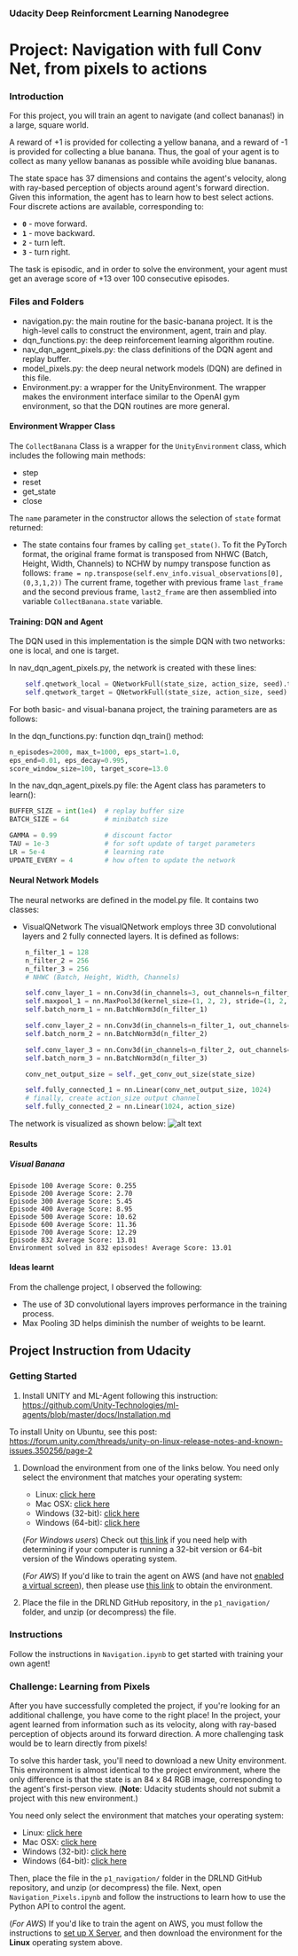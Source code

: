 ### Udacity Deep Reinforcment Learning Nanodegree 
# Project: Navigation with full Conv Net, from pixels to actions

### Introduction

For this project, you will train an agent to navigate (and collect bananas!) in a large, square world.  

A reward of +1 is provided for collecting a yellow banana, and a reward of -1 is provided for collecting a blue banana.  Thus, the goal of your agent is to collect as many yellow bananas as possible while avoiding blue bananas.  

The state space has 37 dimensions and contains the agent's velocity, along with ray-based perception of objects around agent's forward direction.  Given this information, the agent has to learn how to best select actions.  Four discrete actions are available, corresponding to:
- **`0`** - move forward.
- **`1`** - move backward.
- **`2`** - turn left.
- **`3`** - turn right.

The task is episodic, and in order to solve the environment, your agent must get an average score of +13 over 100 consecutive episodes.

### Files and Folders
* navigation.py: the main routine for the basic-banana project. It is the high-level calls to construct the environment, agent, train and play. 
* dqn_functions.py: the deep reinforcement learning algorithm routine.
* nav_dqn_agent_pixels.py: the class definitions of the DQN agent and replay buffer.
* model_pixels.py: the deep neural network models (DQN) are defined in this file.
* Environment.py: a wrapper for the UnityEnvironment. The wrapper makes the 
environment interface similar to the OpenAI gym environment, so that 
the DQN routines are more general.
 
#### Environment Wrapper Class
The ``CollectBanana`` Class is a wrapper for the ``UnityEnvironment`` class, which 
includes the following main methods:
* step
* reset
* get_state
* close

The ``name`` parameter in the 
constructor allows the selection of ``state`` format returned:

* The state contains four frames by calling ``get_state()``. 
To fit the PyTorch format, the original frame format is transposed from NHWC (Batch, Height, Width, Channels) to NCHW 
 by numpy transpose function as follows:
``frame = np.transpose(self.env_info.visual_observations[0], (0,3,1,2))`` 
The current frame, together with previous frame ``last_frame`` and the second previous frame, ``last2_frame``
are then assemblied into variable ``CollectBanana.state`` variable.

#### Training: DQN and Agent

The DQN used in this implementation is the simple DQN with two networks: one is local, and one is target.

In nav_dqn_agent_pixels.py, the network is created with these lines:
```python
    self.qnetwork_local = QNetworkFull(state_size, action_size, seed).to(device)
    self.qnetwork_target = QNetworkFull(state_size, action_size, seed).to(device)
```

For both basic- and visual-banana project, the training parameters are as follows:

In the dqn_functions.py: function dqn_train() method:
```python
n_episodes=2000, max_t=1000, eps_start=1.0,
eps_end=0.01, eps_decay=0.995,
score_window_size=100, target_score=13.0
```

In the nav_dqn_agent_pixels.py file: the Agent class has parameters to learn():
```python
BUFFER_SIZE = int(1e4)  # replay buffer size
BATCH_SIZE = 64         # minibatch size

GAMMA = 0.99            # discount factor
TAU = 1e-3              # for soft update of target parameters
LR = 5e-4               # learning rate
UPDATE_EVERY = 4        # how often to update the network
```

#### Neural Network Models

The neural networks are defined in the model.py file. It contains two classes: 
* VisualQNetwork
The visualQNetwork employs three 3D convolutional layers and 2 fully connected layers. It is defined as 
follows:
```python
    n_filter_1 = 128
    n_filter_2 = 256
    n_filter_3 = 256
    # NHWC (Batch, Height, Width, Channels)

    self.conv_layer_1 = nn.Conv3d(in_channels=3, out_channels=n_filter_1, kernel_size=(1, 2, 2), stride=(1, 2, 2))
    self.maxpool_1 = nn.MaxPool3d(kernel_size=(1, 2, 2), stride=(1, 2, 2))
    self.batch_norm_1 = nn.BatchNorm3d(n_filter_1)

    self.conv_layer_2 = nn.Conv3d(in_channels=n_filter_1, out_channels=n_filter_2, kernel_size=(1, 2, 2), stride=(1, 2, 2))
    self.batch_norm_2 = nn.BatchNorm3d(n_filter_2)

    self.conv_layer_3 = nn.Conv3d(in_channels=n_filter_2, out_channels=n_filter_3, kernel_size=(4, 2, 2), stride=(1, 2, 2))
    self.batch_norm_3 = nn.BatchNorm3d(n_filter_3)

    conv_net_output_size = self._get_conv_out_size(state_size)

    self.fully_connected_1 = nn.Linear(conv_net_output_size, 1024)     
    # finally, create action_size output channel
    self.fully_connected_2 = nn.Linear(1024, action_size)
```
The network is visualized as shown below:
![alt text](./VisualDQN.png)

#### Results

##### Visual Banana
```angular2html
Episode 100	Average Score: 0.255
Episode 200	Average Score: 2.70
Episode 300	Average Score: 5.45
Episode 400	Average Score: 8.95
Episode 500	Average Score: 10.62
Episode 600	Average Score: 11.36
Episode 700	Average Score: 12.29
Episode 832	Average Score: 13.01
Environment solved in 832 episodes!	Average Score: 13.01
```

#### Ideas learnt
From the challenge project, I observed the following:
* The use of 3D convolutional layers improves performance in the training process.
* Max Pooling 3D helps diminish the number of weights to be learnt.

## Project Instruction from Udacity
### Getting Started

1. Install UNITY and ML-Agent following this instruction: 
https://github.com/Unity-Technologies/ml-agents/blob/master/docs/Installation.md

To install Unity on Ubuntu, see this post:
https://forum.unity.com/threads/unity-on-linux-release-notes-and-known-issues.350256/page-2

1. Download the environment from one of the links below.  You need only select the environment that matches your operating system:
    - Linux: [click here](https://s3-us-west-1.amazonaws.com/udacity-drlnd/P1/Banana/Banana_Linux.zip)
    - Mac OSX: [click here](https://s3-us-west-1.amazonaws.com/udacity-drlnd/P1/Banana/Banana.app.zip)
    - Windows (32-bit): [click here](https://s3-us-west-1.amazonaws.com/udacity-drlnd/P1/Banana/Banana_Windows_x86.zip)
    - Windows (64-bit): [click here](https://s3-us-west-1.amazonaws.com/udacity-drlnd/P1/Banana/Banana_Windows_x86_64.zip)
    
    (_For Windows users_) Check out [this link](https://support.microsoft.com/en-us/help/827218/how-to-determine-whether-a-computer-is-running-a-32-bit-version-or-64) if you need help with determining if your computer is running a 32-bit version or 64-bit version of the Windows operating system.

    (_For AWS_) If you'd like to train the agent on AWS (and have not [enabled a virtual screen](https://github.com/Unity-Technologies/ml-agents/blob/master/docs/Training-on-Amazon-Web-Service.md)), then please use [this link](https://s3-us-west-1.amazonaws.com/udacity-drlnd/P1/Banana/Banana_Linux_NoVis.zip) to obtain the environment.

2. Place the file in the DRLND GitHub repository, in the `p1_navigation/` folder, and unzip (or decompress) the file. 

### Instructions

Follow the instructions in `Navigation.ipynb` to get started with training your own agent!  

### Challenge: Learning from Pixels

After you have successfully completed the project, if you're looking for an additional challenge, you have come to the right place!  In the project, your agent learned from information such as its velocity, along with ray-based perception of objects around its forward direction.  A more challenging task would be to learn directly from pixels!

To solve this harder task, you'll need to download a new Unity environment.  This environment is almost identical to the project environment, where the only difference is that the state is an 84 x 84 RGB image, corresponding to the agent's first-person view.  (**Note**: Udacity students should not submit a project with this new environment.)

You need only select the environment that matches your operating system:
- Linux: [click here](https://s3-us-west-1.amazonaws.com/udacity-drlnd/P1/Banana/VisualBanana_Linux.zip)
- Mac OSX: [click here](https://s3-us-west-1.amazonaws.com/udacity-drlnd/P1/Banana/VisualBanana.app.zip)
- Windows (32-bit): [click here](https://s3-us-west-1.amazonaws.com/udacity-drlnd/P1/Banana/VisualBanana_Windows_x86.zip)
- Windows (64-bit): [click here](https://s3-us-west-1.amazonaws.com/udacity-drlnd/P1/Banana/VisualBanana_Windows_x86_64.zip)

Then, place the file in the `p1_navigation/` folder in the DRLND GitHub repository, and unzip (or decompress) the file.  Next, open `Navigation_Pixels.ipynb` and follow the instructions to learn how to use the Python API to control the agent.

(_For AWS_) If you'd like to train the agent on AWS, you must follow the instructions to [set up X Server](https://github.com/Unity-Technologies/ml-agents/blob/master/docs/Training-on-Amazon-Web-Service.md), and then download the environment for the **Linux** operating system above.
